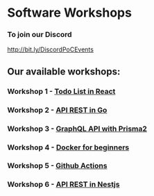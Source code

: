 # Software Workshops

### To join our Discord
http://bit.ly/DiscordPoCEvents


## Our available workshops:

### Workshop 1 - [Todo List in React](./1.React)

### Workshop 2 - [API REST in Go](./2.Go)

### Workshop 3 - [GraphQL API with Prisma2](./3.Prisma)

### Workshop 4 - [Docker for beginners](./4.Docker)

### Workshop 5 - [Github Actions](./5.Actions)

### Workshop 6 - [API REST in Nestjs](./6.Nest)
